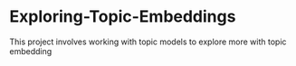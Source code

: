 # Exploring-Topic-Embeddings
This project involves working with topic models to explore more with topic embedding
